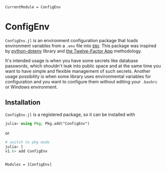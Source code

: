 ```@meta
CurrentModule = ConfigEnv
```

# ConfigEnv
`ConfigEnv.jl` is an environment configuration package that loads environment variables from a `.env` file into [`ENV`](https://docs.julialang.org/en/latest/manual/environment-variables/). This package was inspired by [python-dotenv](https://github.com/theskumar/python-dotenv) library and [the Twelve-Factor App](https://12factor.net/config) methodology. 

It's intended usage is when you have some secrets like database passwords, which shouldn't leak into public space and at the same time you want to have simple and flexible management of such secrets. Another usage possibility is when some library uses environmental variables for configuration and you want to configure them without editing your `.bashrc` or Windows environment.

## Installation

`ConfigEnv.jl` is a registered package, so it can be installed with

```julia
julia> using Pkg; Pkg.add("ConfigEnv")
```

or

```julia
# switch to pkg mode
julia> ] 
v1.6> add ConfigEnv
```

```@index
```

```@autodocs
Modules = [ConfigEnv]
```
